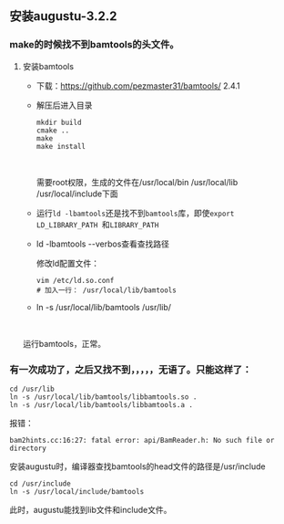 ## 安装augustu-3.2.2

### make的时候找不到bamtools的头文件。

1. 安装bamtools

   - 下载：<https://github.com/pezmaster31/bamtools/>  2.4.1

   - 解压后进入目录

     ```she
     mkdir build
     cmake ..
     make
     make install
     ```

     ​

     需要root权限，生成的文件在/usr/local/bin   /usr/local/lib   /usr/local/include下面

   - 运行`ld -lbamtools`还是找不到`bamtools`库，即使`export LD_LIBRARY_PATH `和`LIBRARY_PATH`

   - ld  -lbamtools --verbos查看查找路径

     修改ld配置文件：

     ```shell
     vim /etc/ld.so.conf
     # 加入一行： /usr/local/lib/bamtools
     ```

   - ln -s /usr/local/lib/bamtools /usr/lib/

   ​

   运行bamtools，正常。

### 有一次成功了，之后又找不到，，，，，无语了。只能这样了：

```shell
cd /usr/lib
ln -s /usr/local/lib/bamtools/libbamtools.so .
ln -s /usr/local/lib/bamtools/libbamtools.a .
```

报错：

```
bam2hints.cc:16:27: fatal error: api/BamReader.h: No such file or directory
```



安装augustu时，编译器查找bamtools的head文件的路径是/usr/include

```shell
cd /usr/include
ln -s /usr/local/include/bamtools
```



此时，augustu能找到lib文件和include文件。